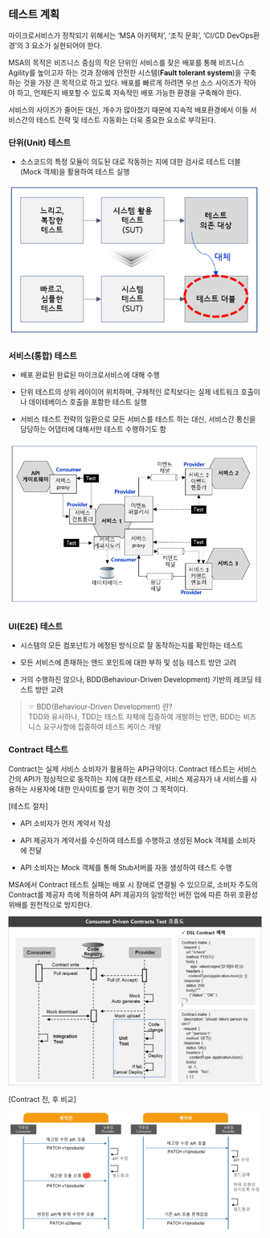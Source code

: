 ## 테스트 계획
마이크로서비스가 정착되기 위해서는 ‘MSA 아키텍처’, ‘조직 문화’, ‘CI/CD DevOps환경’의 3 요소가 실현되어야 한다.

MSA의 목적은 비즈니스 중심의 작은 단위인 서비스를 잦은 배포를 통해 비즈니스 Agility를 높이고자 하는 것과 장애에
 안전한 시스템(**Fault tolerant system**)을 구축하는 것을 가장 큰 목적으로 하고 있다. 배포를 빠르게 하려면 우선 소스
사이즈가 작아야 하고, 언제든지 배포할 수 있도록 지속적인 배포 가능한 환경을 구축해야 한다.

서비스의 사이즈가 줄어든 대신, 개수가 많아졌기 때문에 지속적 배포환경에서 이들 서비스간의 테스트 전략 및 테스트 
자동화는 더욱 중요한 요소로 부각된다.

### **단위(Unit) 테스트**

  - 소스코드의 특정 모듈이 의도된 대로 작동하는 지에 대한 검사로 테스트 더블(Mock 객체)을 활용하여 테스트 실행

![](/img/02_Planning/04/image10.png)

### **서비스(통합) 테스트**

  - 배포 완료된 완료된 마이크로서비스에 대해 수행

  - 단위 테스트의 상위 레이이어 위치하며, 구체적인 로직보다는 실제 네트워크 호출이나 데이테베이스 호출을 포함한 테스트 실행

  - 서비스 테스트 전략의 일환으로 모든 서비스를 테스트 하는 대신, 서비스간 통신을 담당하는 어댑터에 대해서만 테스트
    수행하기도 함

![](/img/02_Planning/04/image11.png)

### **UI(E2E) 테스트**

  - 시스템의 모든 컴포넌트가 에정된 방식으로 잘 동작하는지를 확인하는 테스트

  - 모든 서비스에 존재하는 앤드 포인트에 대한 부하 및 성능 테스트 방안 고려

  - 거의 수행하진 않으나, BDD(Behaviour-Driven Development) 기반의 레코딩 테스트 방안 고려

> ☞ BDD(Behaviour-Driven Development) 란?  
> TDD와 유사하나, TDD는 테스트 자체에 집중하여 개발하는 반면, BDD는 비즈니스 요구사항에 집중하여 테스트 케이스 개발

### **Contract 테스트**

Contract는 실제 서비스 소비자가 활용하는 API규약이다. Contract 테스트는 서비스 간의 API가 정상적으로 동작하는
지에 대한 테스트로, 서비스 제공자가 내 서비스를 사용하는 사용자에 대한 인사이트를 얻기 위한 것이 그 목적이다.

\[테스트 절차\]

  - API 소비자가 먼저 계약서 작성

  - API 제공자가 계약서를 수신하여 테스트를 수행하고 생성된 Mock 객체를 소비자에 전달

  - API 소비자는 Mock 객체를 통해 Stub서버를 자동 생성하여 테스트 수행

MSA에서 Contract 테스트 실패는 배포 시 장애로 연결될 수 있으므로, 소비자 주도의 Contract를 제공자 측에
적용하여 API 제공자의 일방적인 버전 업에 따른 하위 호환성 위배를 원천적으로 방지한다.

![](/img/02_Planning/04/image12.png)

\[Contract 전, 후 비교\]

![](/img/02_Planning/04/image13.png)
